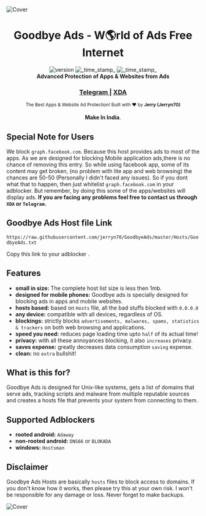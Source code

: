 ![Cover](http://i.imgur.com/k5kuhMB.jpg)

<h1 align="center">Goodbye Ads - W🌎rld of Ads Free Internet</h1> 

<div align="center">
  <!-- Version -->
    <img src="https://img.shields.io/badge/Version-1.0-blue.svg?longCache=true&style=flat-square"
      alt="version" />
  <!-- Last Updated -->
    <img src="https://img.shields.io/badge/Updated-Aug 10, 2018-orange.svg?longCache=true&style=flat-square"
      alt="_time_stamp_" />
  <!-- Status -->
    <img src="https://img.shields.io/badge/Status-Stable-green.svg?longCache=true&style=flat-square"
      alt="_time_stamp_" />
</div>

<div align="center">
  <strong>Advanced Protection of Apps & Websites from Ads</strong>
</div>

<div align="center">
  <h3>
    <a href="https://t.me/GoodbyeAds">
      Telegram
    </a>
    <span> | </span>
    <a href="https://forum.xda-developers.com/android/software-hacking/goodbye-ads-advanced-protection-ads-ad-t3827269">
      XDA
    </a>
  </h3>
</div>

<div align="center">
  <sub>The Best Apps & Website Ad Protection! Built with ❤︎ by
    <strong>Jerry (Jerryn70)</strong>
    </div>
  </br>
 <div align="center">
       <strong>Make In India</strong>.
    </div>

## Special Note for Users
 We block `graph.facebook.com`. Because this host provides ads to most of the apps. As we are designed for blocking Mobile application ads,there is no chance of removing this entry. So while using facebook app, some of its content may get broken, (no problem with lite app and web browsing) the chances are 50-50 (Personally I didn't faced any issues). So if you dont what that to happen, then just whitelist `graph.facebook.com` in your adblocker. But remember, by doing this some of the apps/websites will display ads. <strong> If you are facing any problems feel free to contact us through `XDA` or `Telegram`.</strong>

## Goodbye Ads Host file Link

`https://raw.githubusercontent.com/jerryn70/GoodbyeAds/master/Hosts/GoodbyeAds.txt`

Copy this link to your adblocker .
 
## Features
- __small in size:__ The complete host list size is less then 1mb.
- __designed for mobile phones:__ Goodbye ads is specially designed for blocking ads in apps and mobile websites.
- __hosts based:__ based on `Hosts` file, all the bad stuffs blocked with `0.0.0.0`
- __any device:__ compatible with all devices, regardless of OS.
- __blockings:__ strictly blocks `advertisements, malwares, spams, statistics & trackers` on both web browsing and applications.
- __speed you need:__ reduces page loading time upto `half` of its actual time!
- __privacy:__ with all these annoyances blocking, it also `increases` privacy.
- __saves expense:__ greatly decreases data consumption `saving` expense.
- __clean:__ no `extra` bullshit! 

## What is this for?

 Goodbye Ads is designed for Unix-like systems, gets a list of domains that serve ads, tracking scripts and malware from multiple reputable sources and creates a hosts file that prevents your system from connecting to them.

## Supported Adblockers

- __rooted android:__ `Adaway`
- __non-rooted android:__ `DNS66` or `BLOKADA`
- __windows:__ `Hostsman`

## Disclaimer

Goodbye Ads Hosts are basically `hosts` files to block access to domains. If you don't know how it works, then please try this at your own risk. I won't be responsible for any damage or loss. Never forget to make backups.


![Cover](http://i.imgur.com/o2ikHsU.jpg)
